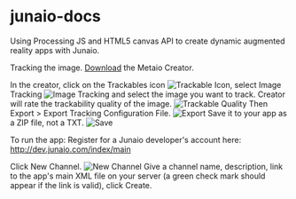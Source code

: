 junaio-docs
===========
Using Processing JS and HTML5 canvas API to create dynamic augmented reality apps with Junaio.

Tracking the image.
[Download](http://ar.metaio.com/download_creator) the Metaio Creator.

In the creator, click on the Trackables icon ![Trackable Icon](http://s28.postimg.org/el3pd27u5/Screen_Shot_2014_12_06_at_8_44_47_PM.png), select Image Tracking ![Image Tracking](http://s28.postimg.org/l02q9qejt/Screen_Shot_2014_12_06_at_8_44_54_PM.png) and select the image you want to track. Creator will rate the trackability quality of the image. ![Trackable Quality](http://s29.postimg.org/af9bdrvc3/Screen_Shot_2014_12_06_at_8_48_28_PM.png) Then Export > Export Tracking Configuration File. ![Export](http://s18.postimg.org/aq5myx3uh/Screen_Shot_2014_12_06_at_8_48_49_PM.png) Save it to your app as a ZIP file, not a TXT. ![Save](http://s15.postimg.org/8dqpb6s3f/Screen_Shot_2014_12_06_at_8_49_10_PM.png)

To run the app:
Register for a Junaio developer's account here:
http://dev.junaio.com/index/main

Click New Channel.
![New Channel](http://s10.postimg.org/l9dksgd51/Screen_Shot_2014_12_06_at_8_35_55_PM.png)
Give a channel name, description, link to the app's main XML file on your server (a green check mark should appear if the link is valid), click Create.

 



